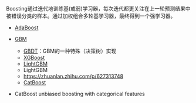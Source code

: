 Boosting通过迭代地训练基(或弱)学习器，每次迭代都更关注在上一轮预测结果中被错误分类的样本。通过加权组合多轮基学习器，最终得到一个强学习器。  

- [AdaBoost](adaboost.md)  
- [GBM](gbm.md)  
    - [GBDT](gbdt.md)：GBM的一种特殊（决策树）实现
    - [XGBoost](xgboost.md)  
    - [LightGBM](lightgbm.md)  
    - LightGBM  
    - https://zhuanlan.zhihu.com/p/627313748  
    - [CatBoost](catboost.md)


- CatBoost unbiased boosting with categorical features
